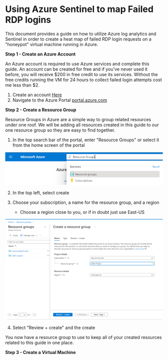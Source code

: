 # Using Azure Sentinel to map Failed RDP logins

This document provides a guide on how to utilize Azure log analytics and Sentinel in order to create a heat map of failed RDP login requests on a "honeypot" virtual machine running in Azure.

**Step 1 - Create an Azure Account** 

An Azure account is required to use Azure services and complete this guide.  An account can be created for free and if you've never used it before, you will receive $200 in free credit to use its services.  Without the free credits running the VM for 24 hours to collect failed login attempts cost me less than $2.

1) Create an account [Here](https://azure.microsoft.com/)
2) Navigate to the Azure Portal [portal.azure.com](portal.azure.com)


**Step 2 - Create a Resource Group**

Resource Groups in Azure are a simple way to group related resources under one roof.  We will be adding all resources created in this guide to our one resource group so they are easy to find together. 

1) In the top search bar of the portal, enter "Resource Groups" or select it from the home screen of the portal

![resource_groups](/images/resource_groups.png)

2) In the top left, select create
3) Choose your subscription, a name for the resource group, and a region
   
   * Choose a region close to you, or if in doubt just use East-US

![rg-create](images/rg-create.png) 

4) Select "Review + create" and the create

You now have a resource group to use to keep all of your created resources related to this guide in one place.

**Step 3 - Create a Virtual Machine**
